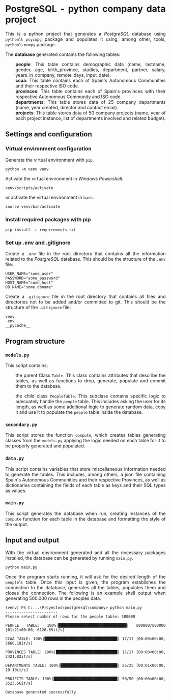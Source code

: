 <style>
    body { text-align: justify; }
    ul { padding-left: 2rem }
    li { list-style: none; }
</style>
# PostgreSQL - python company data project
This is a python project that generates a *PostgreSQL* database using `python`'s `psycopg` package and populates it using, among other, tools, `python`'s `numpy` package.

The **database** generated contains the following tables:
- **people**: This table contains demographic data (name, lastname, gender, age, birth_province, studies, department, partner, salary, years_in_company, remote_days, input_date).
- **ccaa**: This table contains each of Spain's Autonomous Communities and their respective ISO code.
- **provinces**: This table contains each of Spain's provinces with their respective Autonomous Community and ISO code.
- **departments**: This table stores data of 25 company departments (name, year created, director and contact email).
- **projects**: This table stores data of 50 company projects (name, year of each project instance, list of departments involved and related budget).
    
## Settings and configuration
### Virtual environment configuration
Generate the virtual environment with `pip`.
```
python -m venv venv
```
Activate the virtual environment in *Windows Powershell*.
```
venv/scripts/activate
```
or activate the virtual environment in `bash`.
```
source venv/bin/activate
```
### Install required packages with pip
```
pip install -r requirements.txt
```
### Set up .env and .gitignore
Create a `.env` file in the root directory that contains all the information related to the *PostgreSQL* database. This should be the structure of the `.env` file:
```
USER_NAME="some_user"
PASSWORD="some_password"
HOST_NAME="some_host"
DB_NAME="some_dbname"
```
Create a `.gitignore` file in the root directory that contains all files and directories not to be added and/or committed to git. This should be the structure of the `.gitignore` file:
```
venv
.env
__pycache__
```
## Program structure
### `models.py`
This script contains;
- the parent Class `Table`. This class contains attributes that describe the tables, as well as functions to drop, generate, populate and commit them to the database.

- the child class `PeopleTable`. This subclass contains specific logic to adecuately handle the `people` table. This includes asking the user for its length, as well as some additional logic to generate random data, copy it and use it to populate the `people` table inside the database.
### `secondary.py`
This script stores the function `compute`, which creates tables generating classes from the `models.py` applying the logic needed on each table for it to be properly generated and populated.
### `data.py`
This script contains variables that store miscellaneous information needed to generate the tables. This includes, among others, a json file containing Spain's Autonomous Communities and their respective Provinces, as well as dictionaries containing the fields of each table as keys and their SQL types as values.
### `main.py`
This script generates the database when run, creating instances of the `compute` function for each table in the database and formatting the style of the output.
## Input and output
With the virtual environment generated and all the necessary packages installed, the database can be generated by running `main.py`.
```
python main.py
```
Once the program starts running, it will ask for the desired length of the `people`'s table. Once this input is given, the program establishes the connection to the database, generates all the tables, populates them and closes the connection. The following is an example shell output when generating 500.000 rows in the peoples data.
```
(venv) PS C:...\Proyectos\postgresql\company> python main.py
-----------------------
Please select number of rows for the people table: 500000

PEOPLE TABLE: 100%|██████████████████████████████| 500000/500000 [01:21<00:00, 6126.65it/s]

CCAA TABLE: 100%|████████████████████████████████| 17/17 [00:00<00:00, 5666.18it/s]

PROVINCES TABLE: 100%|███████████████████████████| 17/17 [00:00<00:00, 2421.82it/s] 

DEPARTMENTS TABLE: 100%|█████████████████████████| 25/25 [00:01<00:00, 19.10it/s] 

PROJECTS TABLE: 100%|████████████████████████████| 50/50 [00:00<00:00, 3523.56it/s] 

Database generated successfully.
```